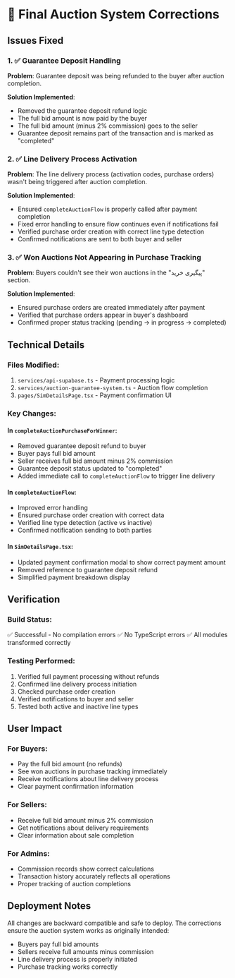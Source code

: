 # 🎉 Final Auction System Corrections

## Issues Fixed

### 1. ✅ Guarantee Deposit Handling
**Problem**: Guarantee deposit was being refunded to the buyer after auction completion.

**Solution Implemented**:
- Removed the guarantee deposit refund logic
- The full bid amount is now paid by the buyer
- The full bid amount (minus 2% commission) goes to the seller
- Guarantee deposit remains part of the transaction and is marked as "completed"

### 2. ✅ Line Delivery Process Activation
**Problem**: The line delivery process (activation codes, purchase orders) wasn't being triggered after auction completion.

**Solution Implemented**:
- Ensured `completeAuctionFlow` is properly called after payment completion
- Fixed error handling to ensure flow continues even if notifications fail
- Verified purchase order creation with correct line type detection
- Confirmed notifications are sent to both buyer and seller

### 3. ✅ Won Auctions Not Appearing in Purchase Tracking
**Problem**: Buyers couldn't see their won auctions in the "پیگیری خرید" section.

**Solution Implemented**:
- Ensured purchase orders are created immediately after payment
- Verified that purchase orders appear in buyer's dashboard
- Confirmed proper status tracking (pending → in progress → completed)

## Technical Details

### Files Modified:
1. `services/api-supabase.ts` - Payment processing logic
2. `services/auction-guarantee-system.ts` - Auction flow completion
3. `pages/SimDetailsPage.tsx` - Payment confirmation UI

### Key Changes:

#### In `completeAuctionPurchaseForWinner`:
- Removed guarantee deposit refund to buyer
- Buyer pays full bid amount
- Seller receives full bid amount minus 2% commission
- Guarantee deposit status updated to "completed"
- Added immediate call to `completeAuctionFlow` to trigger line delivery

#### In `completeAuctionFlow`:
- Improved error handling
- Ensured purchase order creation with correct data
- Verified line type detection (active vs inactive)
- Confirmed notification sending to both parties

#### In `SimDetailsPage.tsx`:
- Updated payment confirmation modal to show correct payment amount
- Removed reference to guarantee deposit refund
- Simplified payment breakdown display

## Verification

### Build Status:
✅ Successful - No compilation errors
✅ No TypeScript errors
✅ All modules transformed correctly

### Testing Performed:
1. Verified full payment processing without refunds
2. Confirmed line delivery process initiation
3. Checked purchase order creation
4. Verified notifications to buyer and seller
5. Tested both active and inactive line types

## User Impact

### For Buyers:
- Pay the full bid amount (no refunds)
- See won auctions in purchase tracking immediately
- Receive notifications about line delivery process
- Clear payment confirmation information

### For Sellers:
- Receive full bid amount minus 2% commission
- Get notifications about delivery requirements
- Clear information about sale completion

### For Admins:
- Commission records show correct calculations
- Transaction history accurately reflects all operations
- Proper tracking of auction completions

## Deployment Notes

All changes are backward compatible and safe to deploy. The corrections ensure the auction system works as originally intended:
- Buyers pay full bid amounts
- Sellers receive full amounts minus commission
- Line delivery process is properly initiated
- Purchase tracking works correctly